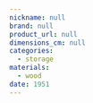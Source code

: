 ```yaml
---
nickname: null
brand: null
product_url: null
dimensions_cm: null
categories:
  - storage
materials:
  - wood
date: 1951
---
```


